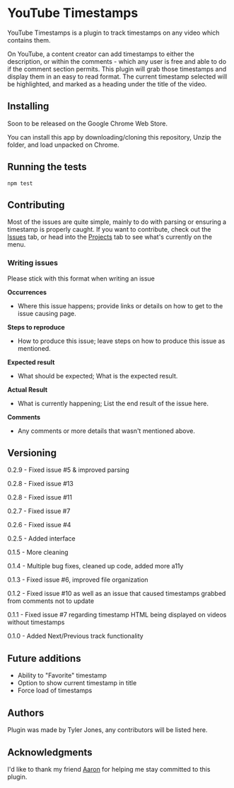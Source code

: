 # YouTube Timestamps

YouTube Timestamps is a plugin to track timestamps on any video which contains them.

On YouTube, a content creator can add timestamps to either the description, or within the comments - which any user is free and able to do if the comment section permits. This plugin will grab those timestamps and display them in an easy to read format. The current timestamp selected will be highlighted, and marked as a heading under the title of the video.

## Installing

Soon to be released on the Google Chrome Web Store.

You can install this app by downloading/cloning this repository,
Unzip the folder, and load unpacked on Chrome.

## Running the tests

`npm test`

## Contributing

Most of the issues are quite simple, mainly to do with parsing or ensuring a timestamp is properly caught.
If you want to contribute, check out the [Issues](https://github.com/TylerJDev/YouTube_Timestamps/issues) tab, or head into the [Projects](https://github.com/TylerJDev/YouTube_Timestamps/projects) tab to see what's currently on the menu.

### Writing issues

Please stick with this format when writing an issue

**Occurrences**
- Where this issue happens; provide links or details on how to get to the issue causing page.

**Steps to reproduce**
- How to produce this issue; leave steps on how to produce this issue as mentioned.

**Expected result**
- What should be expected; What is the expected result.

**Actual Result**
- What is currently happening; List the end result of the issue here.

**Comments**
- Any comments or more details that wasn't mentioned above.


## Versioning
0.2.9 - Fixed issue #5 & improved parsing

0.2.8 - Fixed issue #13

0.2.8 - Fixed issue #11

0.2.7 - Fixed issue #7

0.2.6 - Fixed issue #4

0.2.5 - Added interface

0.1.5 - More cleaning

0.1.4 - Multiple bug fixes, cleaned up code, added more a11y

0.1.3 - Fixed issue #6, improved file organization

0.1.2 - Fixed issue #10 as well as an issue that caused timestamps grabbed from comments not to update

0.1.1 - Fixed issue #7 regarding timestamp HTML being displayed on videos without timestamps

0.1.0 - Added Next/Previous track functionality

## Future additions

* Ability to "Favorite" timestamp
* Option to show current timestamp in title
* Force load of timestamps

## Authors

Plugin was made by Tyler Jones, any contributors will be listed here.

## Acknowledgments

I'd like to thank my friend [Aaron](https://github.com/AaronChapman) for helping me stay committed to this plugin.
